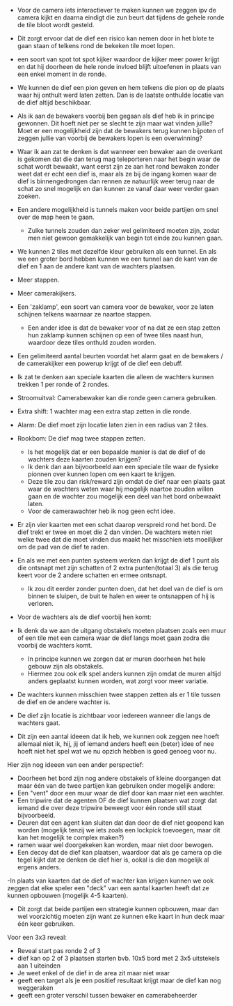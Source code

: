- Voor de camera iets interactiever te maken kunnen we zeggen ipv de camera kijkt en daarna eindigt die zun beurt dat tijdens de gehele ronde de tile bloot wordt gesteld.
- Dit zorgt ervoor dat de dief een risico kan nemen door in het blote te gaan staan of telkens rond de bekeken tile moet lopen.
- een soort van spot tot spot kijker waardoor de kijker meer power krijgt en dat hij doorheen de hele ronde invloed blijft uitoefenen in plaats van een enkel moment in de ronde.
- We kunnen de dief een pion geven en hem telkens die pion op de plaats waar hij onthult werd laten zetten. Dan is de laatste onthulde locatie van de dief altijd beschikbaar.

- Als ik aan de bewakers voorbij ben gegaan als dief heb ik in principe gewonnen. Dit hoeft niet per se slecht te zijn maar wat vinden jullie? Moet er een mogelijkheid zijn dat de bewakers terug kunnen bijpoten of zeggen jullie van voorbij de bewakers lopen is een overwinning?

- Waar ik aan zat te denken is dat wanneer een bewaker aan de overkant is gekomen dat die dan terug mag teleporteren naar het begin waar de schat wordt bewaakt, want eerst zijn ze aan het rond bewaken zonder weet dat er echt een dief is, maar als ze bij de ingang komen waar de dief is binnengedrongen dan rennen ze natuurlijk weer terug naar de schat zo snel mogelijk en dan kunnen ze vanaf daar weer verder gaan zoeken.

- Een andere mogelijkheid is tunnels maken voor beide partijen om snel over de map heen te gaan.
  - Zulke tunnels zouden dan zeker wel gelimiteerd moeten zijn, zodat men niet gewoon gemakkelijk van begin tot einde zou kunnen gaan.
- We kunnen 2 tiles met dezelfde kleur gebruiken als een tunnel. En als we een groter bord hebben kunnen we een tunnel aan de kant van de dief en 1 aan de andere kant van de wachters plaatsen.
- Meer stappen.
- Meer camerakijkers.
- Een 'zaklamp', een soort van camera voor de bewaker, voor ze laten schijnen telkens waarnaar ze naartoe stappen.
  - Een ander idee is dat de bewaker voor of na dat ze een stap zetten hun zaklamp kunnen schijnen op een of twee tiles naast hun, waardoor deze tiles onthuld zouden worden.
- Een gelimiteerd aantal beurten voordat het alarm gaat en de bewakers / de camerakijker een powerup krijgt of de dief een debuff.

- Ik zat te denken aan speciale kaarten die alleen de wachters kunnen trekken 1 per ronde of 2 rondes.
- Stroomuitval: Camerabewaker kan die ronde geen camera gebruiken.
- Extra shift: 1 wachter mag een extra stap zetten in die ronde.
- Alarm: De dief moet zijn locatie laten zien in een radius van 2 tiles.
- Rookbom: De dief mag twee stappen zetten.
  - Is het mogelijk dat er een bepaalde manier is dat de dief of de wachters deze kaarten zouden krijgen?
  - Ik denk dan aan bijvoorbeeld aan een speciale tile waar de fysieke pionnen over kunnen lopen om een kaart te krijgen.
  - Deze tile zou dan risk/reward zijn omdat de dief naar een plaats gaat waar de wachters weten waar hij mogelijk naartoe zouden willen gaan en de wachter zou mogelijk een deel van het bord onbewaakt laten.
  - Voor de camerawachter heb ik nog geen echt idee.

- Er zijn vier kaarten met een schat daarop verspreid rond het bord. De dief trekt er twee en moet die 2 dan vinden. De wachters weten niet welke twee dat die moet vinden dus maakt het misschien iets moeilijker om de pad van de dief te raden.
- En als we met een punten systeem werken dan krijgt de dief 1 punt als die ontsnapt met zijn schatten of 2 extra punten(totaal 3) als die terug keert voor de 2 andere schatten en ermee ontsnapt.
  - Ik zou dit eerder zonder punten doen, dat het doel van de dief is om binnen te sluipen, de buit te halen en weer te ontsnappen of hij is verloren.

- Voor de wachters als de dief voorbij hen komt:
- Ik denk da we aan de uitgang obstakels moeten plaatsen zoals een muur of een tile met een camera waar de dief langs moet gaan zodra die voorbij de wachters komt.
  - In principe kunnen we zorgen dat er muren doorheen het hele gebouw zijn als obstakels.
  - Hiermee zou ook elk spel anders kunnen zijn omdat de muren altijd anders geplaatst kunnen worden, wat zorgt voor meer variatie.
- De wachters kunnen misschien twee stappen zetten als er 1 tile tussen de dief en de andere wachter is.
- De dief zijn locatie is zichtbaar voor iedereen wanneer die langs de wachters gaat.

-   Dit zijn een aantal ideeen dat ik heb, we kunnen ook zeggen nee hoeft allemaal niet ik, hij, jij of iemand anders heeft een (beter) idee of nee hoeft niet het spel wat we nu opzich hebben is goed genoeg voor nu.


Hier zijn nog ideeen van een ander perspectief:
- Doorheen het bord zijn nog andere obstakels of kleine doorgangen dat maar één van de twee partijen kan gebruiken onder mogelijk andere:
- Een "vent" door een muur waar de dief door kan maar niet een wachter.
- Een tripwire dat de agenten OF de dief kunnen plaatsen wat zorgt dat iemand die over deze tripwire beweegt voor één ronde still staat bijvoorbeeld.
- Deuren dat een agent kan sluiten dat dan door de dief niet geopend kan worden (mogelijk tenzij we iets zoals een lockpick toevoegen, maar dit kan het mogelijk te complex  maken?)
- ramen waar wel doorgekeken kan worden, maar niet door bewogen.
- Een decoy dat de dief kan plaatsen, waardoor dat als ge camera op die tegel kijkt dat ze denken de dief hier is, ookal is die dan mogelijk al ergens anders.

-In plaats van kaarten dat de dief of wachter kan krijgen kunnen we ook zeggen dat elke speler een "deck" van een aantal kaarten heeft dat ze kunnen opbouwen (mogelijk 4-5 kaarten). 
- Dit zorgt dat beide partijen een strategie kunnen opbouwen, maar dan wel voorzichtig moeten zijn want ze kunnen elke kaart in hun deck maar één keer gebruiken.

Voor een 3x3 reveal:
- Reveal start pas ronde 2 of 3
- dief kan op 2 of 3 plaatsen starten bvb. 10x5 bord met 2 3x5 uitstekels aan 1 uiteinden
- Je weet enkel of de dief in de area zit maar niet waar
- geeft een target als je een positief resultaat krijgt maar de dief kan nog weggeraken
- geeft een groter verschil tussen bewaker en camerabeheerder
